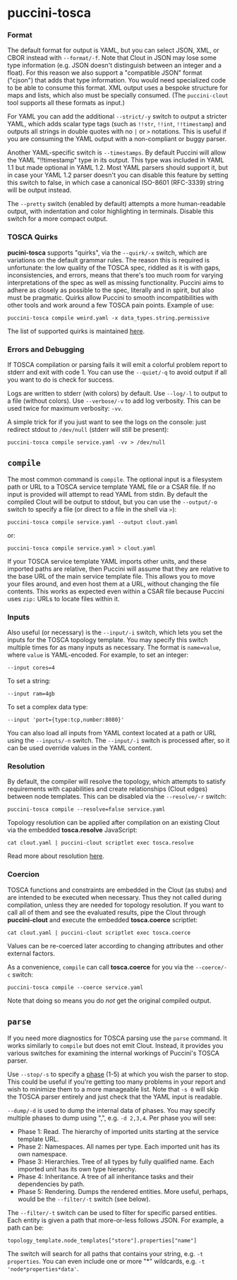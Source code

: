puccini-tosca
=============

### Format

The default format for output is YAML, but you can select JSON, XML, or CBOR instead with
`--format/-f`. Note that Clout in JSON may lose some type information (e.g. JSON doesn't distinguish
between an integer and a float). For this reason we also support a "compatible JSON" format ("cjson")
that adds that type information. You would need specialized code to be able to consume this format.
XML output uses a bespoke structure for maps and lists, which also must be specially consumed.
(The `puccini-clout` tool supports all these formats as input.)

For YAML you can add the additional `--strict/-y` switch to output a stricter YAML, which adds
scalar type tags (such as `!!str`, `!!int`, `!!timestamp`) and outputs all strings in double quotes
with no `|` or `>` notations. This is useful if you are consuming the YAML output with a
non-compliant or buggy parser.

Another YAML-specific switch is `--timestamps`. By default Puccini will allow the YAML "!!timestamp"
type in its output. This type was included in YAML 1.1 but made optional in YAML 1.2. Most YAML
parsers should support it, but in case your YAML 1.2 parser doesn't you can disable this feature by
setting this switch to false, in which case a canonical ISO-8601 (RFC-3339) string will be output
instead.

The `--pretty` switch (enabled by default) attempts a more human-readable output, with indentation
and color highlighting in terminals. Disable this switch for a more compact output.

### TOSCA Quirks

**pucini-tosca** supports "quirks", via the `--quirk/-x` switch, which are variations on the default
grammar rules. The reason this is required is unfortunate: the low quality of the TOSCA spec,
riddled as it is with gaps, inconsistencies, and errors, means that there's too much room for
varying interpretations of the spec as well as missing functionality. Puccini aims to adhere as
closely as possible to the spec, literally and in spirit, but also must be pragmatic. Quirks allow
Puccini to smooth incompatibilities with other tools and work around a few TOSCA pain points.
Example of use:

    puccini-tosca compile weird.yaml -x data_types.string.permissive

The list of supported quirks is maintained [here](../tosca/QUIRKS.md).

### Errors and Debugging

If TOSCA compilation or parsing fails it will emit a colorful problem report to stderr and exit with
code 1. You can use the `--quiet/-q` to avoid output if all you want to do is check for success.

Logs are written to stderr (with colors) by default. Use `--log/-l` to output to a file (without
colors). Use `--verbose/-v` to add log verbosity. This can be used twice for maximum verbosity:
`-vv`.

A simple trick for if you just want to see the logs on the console: just redirect stdout to
`/dev/null` (stderr will still be present):

    puccini-tosca compile service.yaml -vv > /dev/null


`compile`
---------

The most common command is `compile`. The optional input is a filesystem path or URL to a TOSCA
service template YAML file or a CSAR file. If no input is provided will attempt to read YAML
from stdin. By default the compiled Clout will be output to stdout, but you can use the
`--output/-o` switch to specify a file (or direct to a file in the shell via `>`):

    puccini-tosca compile service.yaml --output clout.yaml

or:

    puccini-tosca compile service.yaml > clout.yaml

If your TOSCA service template YAML imports other units, and these imported paths are relative,
then Puccini will assume that they are relative to the base URL of the main service template file.
This allows you to move your files around, and even host them at a URL, without changing the file
contents. This works as expected even within a CSAR file because Puccini uses `zip:` URLs to locate
files within it.

### Inputs

Also useful (or necessary) is the `--input/-i` switch, which lets you set the inputs for the TOSCA
topology template. You may specify this switch multiple times for as many inputs as necessary.
The format is `name=value`, where `value` is YAML-encoded. For example, to set an integer:

    --input cores=4

To set a string:

    --input ram=4gb

To set a complex data type:

    --input 'port={type:tcp,number:8080}'

You can also load all inputs from YAML context located at a path or URL using the `--inputs/-n`
switch. The `--input/-i` switch is processed after, so it can be used override values in the YAML
content.

### Resolution

By default, the compiler will resolve the topology, which attempts to satisfy requirements with
capabilities and create relationships (Clout edges) between node templates. This can be disabled
via the `--resolve/-r` switch:

    puccini-tosca compile --resolve=false service.yaml

Topology resolution can be applied after compilation on an existing Clout via the embedded
**tosca.resolve** JavaScript:

    cat clout.yaml | puccini-clout scriptlet exec tosca.resolve
    
Read more about resolution [here](../tosca/compiler/RESOLUTION.md).

### Coercion

TOSCA functions and constraints are embedded in the Clout (as stubs) and are intended to be executed
when necessary. Thus they not called during compilation, unless they are needed for topology
resolution. If you want to call all of them and see the evaluated results, pipe the Clout through
**puccini-clout** and execute the embedded **tosca.coerce** scriptlet: 

    cat clout.yaml | puccini-clout scriptlet exec tosca.coerce

Values can be re-coerced later according to changing attributes and other external factors.

As a convenience, `compile` can call **tosca.coerce** for you via the `--coerce/-c` switch:

    puccini-tosca compile --coerce service.yaml

Note that doing so means you do *not* get the original compiled output.
 

`parse`
-------

If you need more diagnostics for TOSCA parsing use the `parse` command. It works similarly to
`compile` but does not emit Clout. Instead, it provides you various switches for examining the
internal workings of Puccini's TOSCA parser.

Use `--stop/-s` to specify a [phase](../tosca/parser/) (1-5) at which you wish the parser to stop.
This could be useful if you're getting too many problems in your report and wish to minimize them to
a more manageable list. Note that `-s 0` will skip the TOSCA parser entirely and just check that the
YAML input is readable.

`--dump/-d` is used to dump the internal data of phases. You may specify multiple phases to dump
using ",", e.g. `-d 2,3,4`. Per phase you will see:

* Phase 1: Read. The hierarchy of imported units starting at the service template URL.
* Phase 2: Namespaces. All names per type. Each imported unit has its own namespace.
* Phase 3: Hierarchies. Tree of all types by fully qualified name. Each imported unit has its own
  type hierarchy.
* Phase 4: Inheritance. A tree of all inheritance tasks and their dependencies by path.  
* Phase 5: Rendering. Dumps the rendered entities.
  More useful, perhaps, would be the `--filter/-t` switch (see below).

The `--filter/-t` switch can be used to filter for specific parsed entities. Each entity is given a
path that more-or-less follows JSON. For example, a path can be:

    topology_template.node_templates["store"].properties["name"]

The switch will search for all paths that contains your string, e.g. `-t properties`. You can even
include one or more "*" wildcards, e.g. `-t 'node*properties*data'`.
